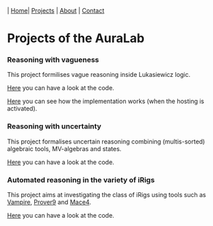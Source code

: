 | [Home](/index)| [Projects](/projects) | [About](/about) | [Contact](/contact)

# Projects of the AuraLab

### Reasoning with vagueness
This project formilises vague reasoning inside Lukasiewicz logic.  

[Here](https://github.com/aurealab/Vague-reasoning) you can have a look at the code.

[Here](http://logica.dipmat.unisa.it:5000) you can see how the implementation works (when the hosting is activated).

### Reasoning with uncertainty
This project formalises uncertain reasoning combining (multis-sorted) algebraic tools, MV-algebras and states.

[Here](https://github.com/aurealab/MV-algebras) you can have a look at the code.

### Automated reasoning in the variety of iRigs
This project aims at investigating the class of iRigs using tools such as [Vampire](https://vprover.github.io), [Prover9](https://www.cs.unm.edu/~mccune/prover9/) and [Mace4](https://www.cs.unm.edu/~mccune/prover9/).

[Here](https://github.com/aurealab/Rigs) you can have a look at the code.
